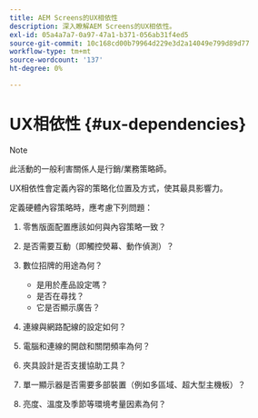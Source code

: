 ```yaml
---
title: AEM Screens的UX相依性
description: 深入瞭解AEM Screens的UX相依性。
exl-id: 05a4a7a7-0a97-47a1-b371-056ab31f4ed5
source-git-commit: 10c168cd00b79964d229e3d2a14049e799d89d77
workflow-type: tm+mt
source-wordcount: '137'
ht-degree: 0%

---
```


# UX相依性 {#ux-dependencies}

>[!NOTE]
>
>此活動的一般利害關係人是行銷/業務策略師。

UX相依性會定義內容的策略化位置及方式，使其最具影響力。

定義硬體內容策略時，應考慮下列問題：

1. 零售版面配置應該如何與內容策略一致？

1. 是否需要互動（即觸控熒幕、動作偵測）？

1. 數位招牌的用途為何？

   * 是用於產品設定嗎？
   * 是否在尋找？
   * 它是否顯示廣告？

1. 連線與網路配線的設定如何？

1. 電腦和連線的開啟和關閉頻率為何？

1. 夾具設計是否支援協助工具？

1. 單一顯示器是否需要多部裝置（例如多區域、超大型主機板）？

1. 亮度、溫度及季節等環境考量因素為何？
